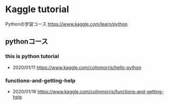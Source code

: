 # Kaggle tutorial
Pythonの学習コース
https://www.kaggle.com/learn/python

## pythonコース
### this is python tutorial
- 2020/01/11
https://www.kaggle.com/colinmorris/hello-python

### functions-and-getting-help
- 2020/01/16
https://www.kaggle.com/colinmorris/functions-and-getting-help
